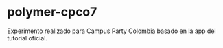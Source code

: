 polymer-cpco7
=============

Experimento realizado para Campus Party Colombia basado en la app del tutorial oficial. 
